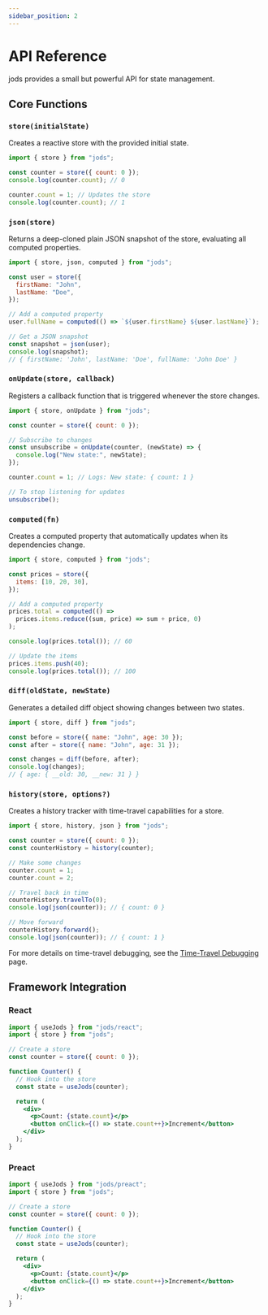 ```yaml
---
sidebar_position: 2
---
```


# API Reference

jods provides a small but powerful API for state management.

## Core Functions

### `store(initialState)`

Creates a reactive store with the provided initial state.

```js
import { store } from "jods";

const counter = store({ count: 0 });
console.log(counter.count); // 0

counter.count = 1; // Updates the store
console.log(counter.count); // 1
```

### `json(store)`

Returns a deep-cloned plain JSON snapshot of the store, evaluating all computed properties.

```js
import { store, json, computed } from "jods";

const user = store({
  firstName: "John",
  lastName: "Doe",
});

// Add a computed property
user.fullName = computed(() => `${user.firstName} ${user.lastName}`);

// Get a JSON snapshot
const snapshot = json(user);
console.log(snapshot);
// { firstName: 'John', lastName: 'Doe', fullName: 'John Doe' }
```

### `onUpdate(store, callback)`

Registers a callback function that is triggered whenever the store changes.

```js
import { store, onUpdate } from "jods";

const counter = store({ count: 0 });

// Subscribe to changes
const unsubscribe = onUpdate(counter, (newState) => {
  console.log("New state:", newState);
});

counter.count = 1; // Logs: New state: { count: 1 }

// To stop listening for updates
unsubscribe();
```

### `computed(fn)`

Creates a computed property that automatically updates when its dependencies change.

```js
import { store, computed } from "jods";

const prices = store({
  items: [10, 20, 30],
});

// Add a computed property
prices.total = computed(() =>
  prices.items.reduce((sum, price) => sum + price, 0)
);

console.log(prices.total()); // 60

// Update the items
prices.items.push(40);
console.log(prices.total()); // 100
```

### `diff(oldState, newState)`

Generates a detailed diff object showing changes between two states.

```js
import { store, diff } from "jods";

const before = store({ name: "John", age: 30 });
const after = store({ name: "John", age: 31 });

const changes = diff(before, after);
console.log(changes);
// { age: { __old: 30, __new: 31 } }
```

### `history(store, options?)`

Creates a history tracker with time-travel capabilities for a store.

```js
import { store, history, json } from "jods";

const counter = store({ count: 0 });
const counterHistory = history(counter);

// Make some changes
counter.count = 1;
counter.count = 2;

// Travel back in time
counterHistory.travelTo(0);
console.log(json(counter)); // { count: 0 }

// Move forward
counterHistory.forward();
console.log(json(counter)); // { count: 1 }
```

For more details on time-travel debugging, see the [Time-Travel Debugging](./time-travel-debugging.md) page.

## Framework Integration

### React

```jsx
import { useJods } from "jods/react";
import { store } from "jods";

// Create a store
const counter = store({ count: 0 });

function Counter() {
  // Hook into the store
  const state = useJods(counter);

  return (
    <div>
      <p>Count: {state.count}</p>
      <button onClick={() => state.count++}>Increment</button>
    </div>
  );
}
```

### Preact

```jsx
import { useJods } from "jods/preact";
import { store } from "jods";

// Create a store
const counter = store({ count: 0 });

function Counter() {
  // Hook into the store
  const state = useJods(counter);

  return (
    <div>
      <p>Count: {state.count}</p>
      <button onClick={() => state.count++}>Increment</button>
    </div>
  );
}
```
